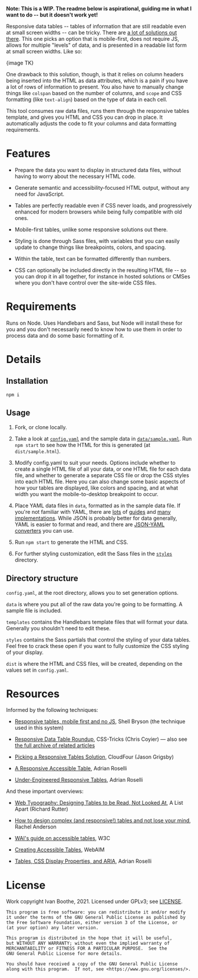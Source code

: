 **Note: This is a WIP. The readme below is aspirational, guiding me in what I
want to do -- but it doesn't work yet!**

Responsive data tables -- tables of information that are still readable even at
small screen widths -- can be tricky. There are [a lot of solutions out
there](#resources). This one picks an option that is mobile-first, does not
require JS, allows for multiple "levels" of data, and is presented in a readable
list form at small screen widths. Like so:

{image TK}

One drawback to this solution, though, is that it relies on column headers being
inserted into the HTML as data attributes, which is a pain if you have a lot of
rows of information to present. You also have to manually change things like
`colspan` based on the number of columns, and `scope` and CSS formatting (like
`text-align`) based on the type of data in each cell.

This tool consumes raw data files, runs them through the responsive tables
template, and gives you HTML and CSS you can drop in place. It automatically
adjusts the code to fit your columns and data formatting requirements.

# Features

* Prepare the data you want to display in structured data files, without having
to worry about the necessary HTML code.

* Generate semantic and accessibility-focused HTML output, without any need for
JavaScript.

* Tables are perfectly readable even if CSS never loads, and progressively
enhanced for modern browsers while being fully compatible with old ones.

* Mobile-first tables, unlike some responsive solutions out there.

* Styling is done through Sass files, with variables that you can easily update
to change things like breakpoints, colors, and spacing.

* Within the table, text can be formatted differently than numbers.

* CSS can optionally be included directly in the resulting HTML file -- so you
can drop it in all together, for instance in hosted solutions or CMSes where you
don't have control over the site-wide CSS files.

# Requirements

Runs on Node. Uses Handlebars and Sass, but Node will install these for you and
you don't necessarily need to know how to use them in order to process data and
do some basic formatting of it.

# Details

## Installation

`npm i`

## Usage

1. Fork, or clone locally.

2. Take a look at [`config.yaml`](config.yaml) and the sample data in
[`data/sample.yaml`](data/sample.yaml). Run `npm start` to see how the HTML for
this is generated (at `dist/sample.html`).

3. Modify config.yaml to suit your needs. Options include whether to create a
single HTML file of all your data, or one HTML file for each data file, and
whether to generate a separate CSS file or drop the CSS styles into each HTML
file. Here you can also change some basic aspects of how your tables are
displayed, like colors and spacing, and at what width you want the
mobile-to-desktop breakpoint to occur.

4. Place YAML data files in `data`, formatted as in the sample data file. If
you're not familiar with YAML, there are
[lots](https://blog.stackpath.com/yaml/) of
[guides](https://www.codeproject.com/Articles/1214409/Learn-YAML-in-five-minutes)
and [many implementations](https://yaml.org/). While JSON is probably better for
data generally, YAML is easier to format and read, and there are [JSON-YAML
converters](https://www.json2yaml.com/) you can use.

5. Run `npm start` to generate the HTML and CSS.

6. For further styling customization, edit the Sass files in the
[`styles`](styles) directory.

## Directory structure

`config.yaml`, at the root directory, allows you to set generation options.

`data` is where you put all of the raw data you're going to be formatting. A
sample file is included.

`templates` contains the Handlebars template files that will format your data.
Generally you shouldn't need to edit these.

`styles` contains the Sass partials that control the styling of your data
tables. Feel free to crack these open if you want to fully customize the CSS
styling of your display.

`dist` is where the HTML and CSS files, will be created, depending on the values
set in `config.yaml`.

# Resources

Informed by the following techniques:

* [Responsive tables, mobile first and no JS](https://codepen.io/shellbryson/post/responsive-tables),
Shell Bryson (the technique used in this system)

* [Responsive Data Table Roundup](https://css-tricks.com/responsive-data-table-roundup/),
CSS-Tricks (Chris Coyier) — also see
[the full archive of related articles](https://css-tricks.com/tag/responsive-tables/)

* [Picking a Responsive Tables Solution](https://cloudfour.com/thinks/picking-responsive-tables-solution/),
CloudFour (Jason Grigsby)

* [A Responsive Accessible Table](https://adrianroselli.com/2017/11/a-responsive-accessible-table.html),
Adrian Roselli

* [Under-Engineered Responsive Tables](https://adrianroselli.com/2020/11/under-engineered-responsive-tables.html),
Adrian Roselli

And these important overviews:

* [Web Typography: Designing Tables to be Read, Not Looked At](https://alistapart.com/article/web-typography-tables/),
A List Apart (Richard Rutter)

* [How to design complex (and responsive!) tables and not lose your mind](https://medium.com/firefly-design/how-to-design-complex-and-responsive-tables-and-not-lose-your-mind-15d8e1cc67a),
Rachel Anderson

* [WAI's guide on accessible tables](https://www.w3.org/WAI/tutorials/tables/),
W3C

* [Creating Accessible Tables](https://webaim.org/techniques/tables/data),
WebAIM

* [Tables, CSS Display Properties, and ARIA](https://adrianroselli.com/2018/02/tables-css-display-properties-and-aria.html),
Adrian Roselli

# License

Work copyright Ivan Boothe, 2021. Licensed under GPLv3; see [LICENSE](LICENSE).

    This program is free software: you can redistribute it and/or modify
    it under the terms of the GNU General Public License as published by
    the Free Software Foundation, either version 3 of the License, or
    (at your option) any later version.

    This program is distributed in the hope that it will be useful,
    but WITHOUT ANY WARRANTY; without even the implied warranty of
    MERCHANTABILITY or FITNESS FOR A PARTICULAR PURPOSE.  See the
    GNU General Public License for more details.

    You should have received a copy of the GNU General Public License
    along with this program.  If not, see <https://www.gnu.org/licenses/>.
